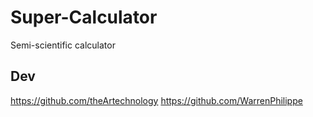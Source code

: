 # Super-Calculator

Semi-scientific calculator

## Dev
https://github.com/theArtechnology
https://github.com/WarrenPhilippe
